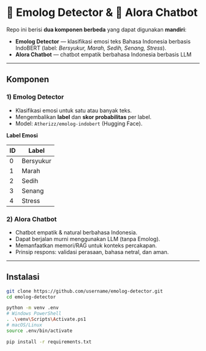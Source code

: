 # 🧠 Emolog Detector & 🤍 Alora Chatbot 

Repo ini berisi **dua komponen berbeda** yang dapat digunakan **mandiri**:

* **Emolog Detector** — klasifikasi emosi teks Bahasa Indonesia berbasis IndoBERT (label: *Bersyukur, Marah, Sedih, Senang, Stress*).
* **Alora Chatbot** — chatbot empatik berbahasa Indonesia berbasis LLM 


---

## Komponen

### 1) Emolog Detector

* Klasifikasi emosi untuk satu atau banyak teks.
* Mengembalikan **label** dan **skor probabilitas** per label.
* Model: `Atherizz/emolog-indobert` (Hugging Face).

**Label Emosi**

| ID | Label     |
| -- | --------- |
| 0  | Bersyukur |
| 1  | Marah     |
| 2  | Sedih     |
| 3  | Senang    |
| 4  | Stress    |

### 2) Alora Chatbot

* Chatbot empatik & natural berbahasa Indonesia.
* Dapat berjalan murni menggunakan LLM (tanpa Emolog).
* Memanfaatkan memori/RAG untuk konteks percakapan.
* Prinsip respons: validasi perasaan, bahasa netral, dan aman.

---

## Instalasi

```bash
git clone https://github.com/username/emolog-detector.git
cd emolog-detector

python -m venv .env
# Windows PowerShell
. .\venv\Scripts\Activate.ps1
# macOS/Linux
source .env/bin/activate

pip install -r requirements.txt
```


